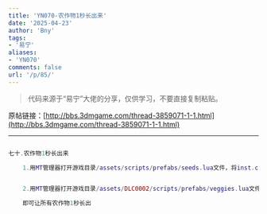 ```yaml
---
title: 'YN070-农作物1秒长出来'
date: '2025-04-23'
author: 'Bny'
tags:
- '易宁'
aliases:
- 'YN070'
comments: false
url: '/p/85/'
---
```


> 代码来源于“易宁”大佬的分享，仅供学习，不要直接复制粘贴。

原帖链接：[http://bbs.3dmgame.com/thread-3859071-1-1.html](http://bbs.3dmgame.com/thread-3859071-1-1.html)

---

```lua  

七十.农作物1秒长出来

	1.用MT管理器打开游戏目录/assets/scripts/prefabs/seeds.lua文件，将inst.components.plantable.growtime = TUNING.SEEDS_GROW_TIME替换为inst.components.plantable.growtime = TUNING.SEEDS_GROW_TIME*0


	2.用MT管理器打开游戏目录/assets/DLC0002/scripts/prefabs/veggies.lua文件，将inst.components.plantable.growtime = TUNING.SEEDS_GROW_TIME替换为inst.components.plantable.growtime = TUNING.SEEDS_GROW_TIME*0

	即可让所有农作物1秒长出

```  

